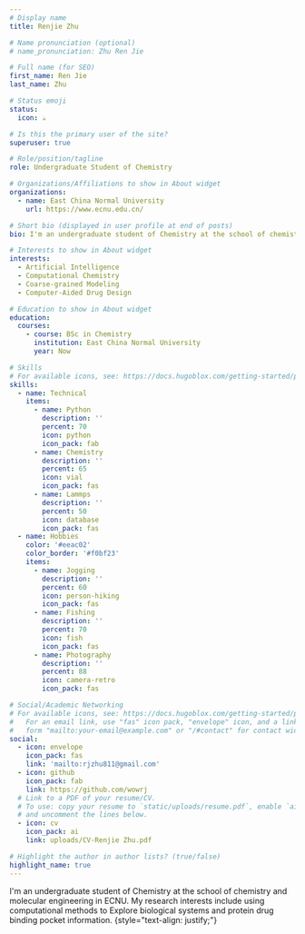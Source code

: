 ```yaml
---
# Display name
title: Renjie Zhu

# Name pronunciation (optional)
# name_pronunciation: Zhu Ren Jie

# Full name (for SEO)
first_name: Ren Jie
last_name: Zhu

# Status emoji
status:
  icon: ☕️

# Is this the primary user of the site?
superuser: true

# Role/position/tagline
role: Undergraduate Student of Chemistry

# Organizations/Affiliations to show in About widget
organizations:
  - name: East China Normal University
    url: https://www.ecnu.edu.cn/

# Short bio (displayed in user profile at end of posts)
bio: I'm an undergraduate student of Chemistry at the school of chemistry and molecular engineering in ECNU. My research interests include using computational methods to Explore biological systems and protein drug binding pocket information.

# Interests to show in About widget
interests:
  - Artificial Intelligence
  - Computational Chemistry
  - Coarse-grained Modeling
  - Computer-Aided Drug Design

# Education to show in About widget
education:
  courses:
    - course: BSc in Chemistry
      institution: East China Normal University
      year: Now

# Skills
# For available icons, see: https://docs.hugoblox.com/getting-started/page-builder/#icons
skills:
  - name: Technical
    items:
      - name: Python
        description: ''
        percent: 70
        icon: python
        icon_pack: fab
      - name: Chemistry
        description: ''
        percent: 65
        icon: vial
        icon_pack: fas
      - name: Lammps
        description: ''
        percent: 50
        icon: database
        icon_pack: fas
  - name: Hobbies
    color: '#eeac02'
    color_border: '#f0bf23'
    items:
      - name: Jogging
        description: ''
        percent: 60
        icon: person-hiking
        icon_pack: fas
      - name: Fishing
        description: ''
        percent: 70
        icon: fish
        icon_pack: fas
      - name: Photography
        description: ''
        percent: 88
        icon: camera-retro
        icon_pack: fas

# Social/Academic Networking
# For available icons, see: https://docs.hugoblox.com/getting-started/page-builder/#icons
#   For an email link, use "fas" icon pack, "envelope" icon, and a link in the
#   form "mailto:your-email@example.com" or "/#contact" for contact widget.
social:
  - icon: envelope
    icon_pack: fas
    link: 'mailto:rjzhu811@gmail.com'
  - icon: github
    icon_pack: fab
    link: https://github.com/wowrj
  # Link to a PDF of your resume/CV.
  # To use: copy your resume to `static/uploads/resume.pdf`, enable `ai` icons in `params.yaml`,
  # and uncomment the lines below.
  - icon: cv
    icon_pack: ai
    link: uploads/CV-Renjie Zhu.pdf

# Highlight the author in author lists? (true/false)
highlight_name: true
---
```


I'm an undergraduate student of Chemistry at the school of chemistry and molecular engineering in ECNU. My research interests include using computational methods to Explore biological systems and protein drug binding pocket information.
{style="text-align: justify;"}
